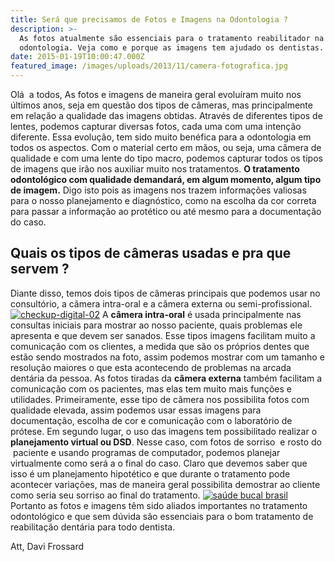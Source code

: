 ```yaml
---
title: Será que precisamos de Fotos e Imagens na Odontologia ?
description: >-
  As fotos atualmente são essenciais para o tratamento reabilitador na
  odontologia. Veja como e porque as imagens tem ajudado os dentistas.
date: 2015-01-19T10:00:47.000Z
featured_image: /images/uploads/2013/11/camera-fotografica.jpg
---
```


Olá  a todos, As fotos e imagens de maneira geral evoluíram muito nos últimos anos, seja em questão dos tipos de câmeras, mas principalmente em relação a qualidade das imagens obtidas. Através de diferentes tipos de lentes, podemos capturar diversas fotos, cada uma com uma intenção diferente. Essa evolução, tem sido muito benéfica para a odontologia em todos os aspectos. Com o material certo em mãos, ou seja, uma câmera de qualidade e com uma lente do tipo macro, podemos capturar todos os tipos de imagens que irão nos auxiliar muito nos tratamentos. **O tratamento odontológico com qualidade demandará, em algum momento, algum tipo de imagem.** Digo isto pois as imagens nos trazem informações valiosas para o nosso planejamento e diagnóstico, como na escolha da cor correta para passar a informação ao protético ou até mesmo para a documentação do caso.

Quais os tipos de câmeras usadas e pra que servem ?
---------------------------------------------------

Diante disso, temos dois tipos de câmeras principais que podemos usar no consultório, a câmera intra-oral e a câmera externa ou semi-profissional. [![checkup-digital-02](/images/uploads/2014/03/checkup-digital-02.jpg)](/images/uploads/2014/03/checkup-digital-02.jpg) A **câmera intra-oral** é usada principalmente nas consultas iniciais para mostrar ao nosso paciente, quais problemas ele apresenta e que devem ser sanados. Esse tipos imagens facilitam muito a comunicação com os clientes, a medida que são os próprios dentes que estão sendo mostrados na foto, assim podemos mostrar com um tamanho e resolução maiores o que esta acontecendo de problemas na arcada dentária da pessoa. As fotos tiradas da **câmera externa** também facilitam a comunicação com os pacientes, mas elas tem muito mais funções e utilidades. Primeiramente, esse tipo de câmera nos possibilita fotos com qualidade elevada, assim podemos usar essas imagens para documentação, escolha de cor e comunicação com o laboratório de prótese. Em segundo lugar, o uso das imagens tem possibilitado realizar o **planejamento virtual ou DSD**. Nesse caso, com fotos de sorriso  e rosto do  paciente e usando programas de computador, podemos planejar virtualmente como será a o final do caso. Claro que devemos saber que isso é um planejamento hipotético e que durante o tratamento pode acontecer variações, mas de maneira geral possibilita demostrar ao cliente como seria seu sorriso ao final do tratamento. [![saúde bucal brasil](/images/uploads/2015/01/saúde-bucal-brasil.jpg)](/images/uploads/2015/01/saúde-bucal-brasil.jpg) Portanto as fotos e imagens têm sido aliados importantes no tratamento odontológico e que sem dúvida são essenciais para o bom tratamento de reabilitação dentária para todo dentista.

Att, Davi Frossard
